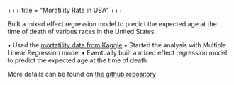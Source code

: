 +++
title = "Moratility Rate in USA"
+++

Built a mixed effect regression model to predict the expected age at the time of death of various races in the United States.

<!--more-->

• Used the [mortatility data from Kaggle](https://www.kaggle.com/cdc/mortality)
• Started the analysis with Multiple Linear Regression model
• Eventually built a mixed effect regression model to predict the expected age at the time of death
 
More details can be found on [the github repository](https://github.com/kunaalahuja/Mortality-Model)